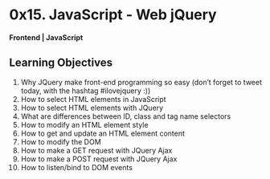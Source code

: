 # 0x15. JavaScript - Web jQuery
#### Frontend | JavaScript

## Learning Objectives

1. Why JQuery make front-end programming so easy (don’t forget to tweet today, with the hashtag #ilovejquery :))
2. How to select HTML elements in JavaScript
3. How to select HTML elements with JQuery
4. What are differences between ID, class and tag name selectors
5. How to modify an HTML element style
6. How to get and update an HTML element content
7. How to modify the DOM
8. How to make a GET request with JQuery Ajax
9. How to make a POST request with JQuery Ajax
10. How to listen/bind to DOM events

